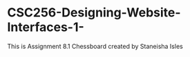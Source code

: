 # CSC256-Designing-Website-Interfaces-1-
This is Assignment 8.1 Chessboard created by Staneisha Isles
